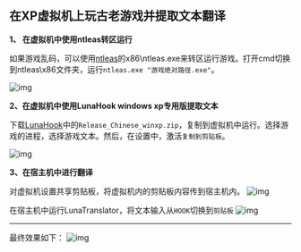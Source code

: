 ## 在XP虚拟机上玩古老游戏并提取文本翻译

**1、 在虚拟机中使用ntleas转区运行**

如果游戏乱码，可以使用[ntleas](https://github.com/zxyacb/ntlea)的x86\ntleas.exe来转区运行游戏。打开cmd切换到ntleas\x86文件夹，运行`ntleas.exe "游戏绝对路径.exe"`。

![img](https://image.lunatranslator.xyz/zh/playonxp/ntleas.png)

**2、在虚拟机中使用LunaHook windows xp专用版提取文本**

下载[LunaHook](https://github.com/HIllya51/LunaHook/releases)中的`Release_Chinese_winxp.zip`，复制到虚拟机中运行。选择游戏的进程，选择游戏文本。然后，在设置中，激活`复制到剪贴板`。

![img](https://image.lunatranslator.xyz/zh/playonxp/image.png)


**3、在宿主机中进行翻译**

对虚拟机设置共享剪贴板，将虚拟机内的剪贴板内容传到宿主机内。
![img](https://image.lunatranslator.xyz/zh/playonxp/copy.png)

在宿主机中运行LunaTranslator，将文本输入从`HOOK`切换到`剪贴板`
![img](https://image.lunatranslator.xyz/zh/playonxp/host.png)

<hr>

最终效果如下：
![img](https://image.lunatranslator.xyz/zh/playonxp/effect.png)